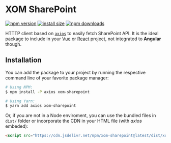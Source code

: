 # XOM SharePoint

[![npm version](https://img.shields.io/npm/v/xom-sharepoint.svg)](https://www.npmjs.org/package/xom-sharepoint)
[![install size](https://packagephobia.now.sh/badge?p=xom-sharepoint)](https://packagephobia.now.sh/result?p=xom-sharepoint)
[![npm downloads](https://img.shields.io/npm/dm/xom-sharepoint.svg)](http://npm-stat.com/charts.html?package=xom-sharepoint)

HTTTP client based on [`axios`](https://github.com/axios/axios) to easily fetch SharePoint API. It is the ideal package to include in your [Vue](https://vuejs.org/) or [React](https://reactjs.org/) project, not integrated to **Angular** though.

## Installation

You can add the package to your project by running the respective command line of your favorite package manager:

```bash
# Using NPM:
$ npm install -P axios xom-sharepoint

# Using Yarn:
$ yarn add axios xom-sharepoint
```

Or, if you are not in a Node enviroment, you can use the bundled files in `dist/` folder or incorporate the CDN in your HTML file (with *axios* embeded):

```html
<script src="https://cdn.jsdelivr.net/npm/xom-sharepoint@latest/dist/xom-sharepoint.min.js"></script>
```

